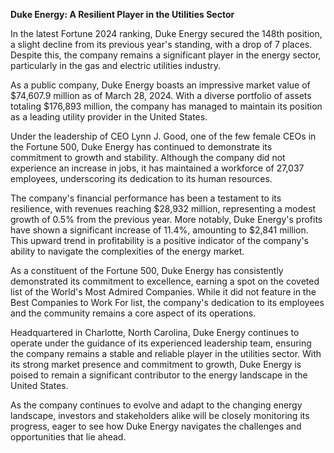 **Duke Energy: A Resilient Player in the Utilities Sector**

In the latest Fortune 2024 ranking, Duke Energy secured the 148th position, a slight decline from its previous year's standing, with a drop of 7 places. Despite this, the company remains a significant player in the energy sector, particularly in the gas and electric utilities industry.

As a public company, Duke Energy boasts an impressive market value of $74,607.9 million as of March 28, 2024. With a diverse portfolio of assets totaling $176,893 million, the company has managed to maintain its position as a leading utility provider in the United States.

Under the leadership of CEO Lynn J. Good, one of the few female CEOs in the Fortune 500, Duke Energy has continued to demonstrate its commitment to growth and stability. Although the company did not experience an increase in jobs, it has maintained a workforce of 27,037 employees, underscoring its dedication to its human resources.

The company's financial performance has been a testament to its resilience, with revenues reaching $28,932 million, representing a modest growth of 0.5% from the previous year. More notably, Duke Energy's profits have shown a significant increase of 11.4%, amounting to $2,841 million. This upward trend in profitability is a positive indicator of the company's ability to navigate the complexities of the energy market.

As a constituent of the Fortune 500, Duke Energy has consistently demonstrated its commitment to excellence, earning a spot on the coveted list of the World's Most Admired Companies. While it did not feature in the Best Companies to Work For list, the company's dedication to its employees and the community remains a core aspect of its operations.

Headquartered in Charlotte, North Carolina, Duke Energy continues to operate under the guidance of its experienced leadership team, ensuring the company remains a stable and reliable player in the utilities sector. With its strong market presence and commitment to growth, Duke Energy is poised to remain a significant contributor to the energy landscape in the United States.

As the company continues to evolve and adapt to the changing energy landscape, investors and stakeholders alike will be closely monitoring its progress, eager to see how Duke Energy navigates the challenges and opportunities that lie ahead.